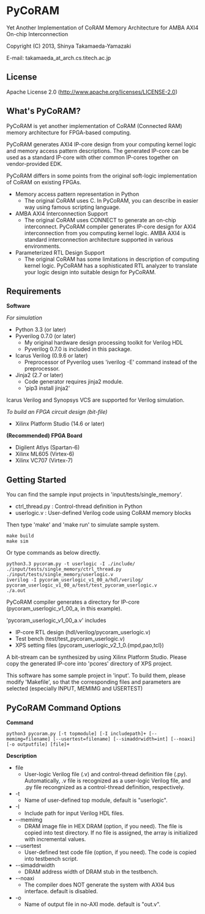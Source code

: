 PyCoRAM 
==============================
Yet Another Implementation of CoRAM Memory Architecture for AMBA AXI4 On-chip Interconnection

Copyright (C) 2013, Shinya Takamaeda-Yamazaki

E-mail: takamaeda\_at\_arch.cs.titech.ac.jp


License
------------------------------
Apache License 2.0
(http://www.apache.org/licenses/LICENSE-2.0)


What's PyCoRAM?
------------------------------

PyCoRAM is yet another implementation of CoRAM (Connected RAM) memory architecture for FPGA-based computing.

PyCoRAM generates AXI4 IP-core design from your computing kernel logic and memory access pattern descriptions.
The generated IP-core can be used as a standard IP-core with other common IP-cores together on vendor-provided EDK.

PyCoRAM differs in some points from the original soft-logic implementation of CoRAM on existing FPGAs.

* Memory access pattern representation in Python
    - The original CoRAM uses C. In PyCoRAM, you can describe in easier way using famous scripting language.
* AMBA AXI4 Interconnection Support
    - The original CoRAM uses CONNECT to generate an on-chip interconnect. PyCoRAM compiler generates IP-core design for AXI4 interconnection from you computing kernel logic. AMBA AXI4 is standard interconnection architecture supported in various environments.
* Parameterized RTL Design Support
    - The original CoRAM has some limitations in description of computing kernel logic. PyCoRAM has a sophisticated RTL analyzer to translate your logic design into suitable design for PyCoRAM.


Requirements
------------------------------

**Software**

*For simulation*

* Python 3.3 (or later)
* Pyverilog 0.7.0 (or later)
    - My original hardware design processing toolkit for Verilog HDL
    - Pyverilog 0.7.0 is included in this package.
* Icarus Verilog (0.9.6 or later)
   - Preprocessor of Pyverilog uses 'iverilog -E' command instead of the preprocessor.
* Jinja2 (2.7 or later)
   - Code generator requires jinja2 module.
   - 'pip3 install jinja2'

Icarus Verilog and Synopsys VCS are supported for Verilog simulation.

*To build an FPGA circuit design (bit-file)*

* Xilinx Platform Studio (14.6 or later)

**(Recommended) FPGA Board**

* Digilent Atlys (Spartan-6)
* Xilinx ML605 (Virtex-6)
* Xilinx VC707 (Virtex-7)


Getting Started
------------------------------

You can find the sample input projects in 'input/tests/single\_memory'.

* ctrl\_thread.py : Control-thread definition in Python
* userlogic.v  : User-defined Verilog code using CoRAM memory blocks

Then type 'make' and 'make run' to simulate sample system.

    make build
    make sim

Or type commands as below directly.

    python3.3 pycoram.py -t userlogic -I ./include/ ./input/tests/single_memory/ctrl_thread.py ./input/tests/single_memory/userlogic.v
    iverilog -I pycoram_userlogic_v1_00_a/hdl/verilog/ pycoram_userlogic_v1_00_a/test/test_pycoram_userlogic.v 
    ./a.out

PyCoRAM compiler generates a directory for IP-core (pycoram\_userlogic\_v1\_00\_a, in this example).

'pycoram\_userlogic\_v1\_00\_a.v' includes 
* IP-core RTL design (hdl/verilog/pycoram\_userlogic.v)
* Test bench (test/test\_pycoram\_userlogic.v) 
* XPS setting files (pycoram\_userlogic\_v2\_1\_0.{mpd,pao,tcl})

A bit-stream can be synthesized by using Xilinx Platform Studio.
Please copy the generated IP-core into 'pcores' directory of XPS project.


This software has some sample project in 'input'.
To build them, please modify 'Makefile', so that the corresponding files and parameters are selected (especially INPUT, MEMIMG and USERTEST)


PyCoRAM Command Options
------------------------------

**Command**

    python3 pycoram.py [-t topmodule] [-I includepath]+ [--memimg=filename] [--usertest=filename] [--simaddrwidth=int] [--noaxi] [-o outputfile] [file]+

**Description**

* file
    - User-logic Verilog file (.v) and control-thread definition file (.py).
      Automatically, .v file is recognized as a user-logic Verilog file, and 
      .py file recongnized as a control-thread definition, respectively.
* -t
    - Name of user-defined top module, default is "userlogic".
* -I
    - Include path for input Verilog HDL files.
* --memimg
    - DRAM image file in HEX DRAM (option, if you need).
      The file is copied into test directory.
      If no file is assigned, the array is initialized with incremental values.
* --usertest
    - User-defined test code file (option, if you need).
      The code is copied into testbench script.
* --simaddrwidth
    - DRAM address width of DRAM stub in the testbench.
* --noaxi
    - The compiler does NOT generate the system with AXI4 bus interface. default is disabled.
* -o
    - Name of output file in no-AXI mode. default is "out.v".

